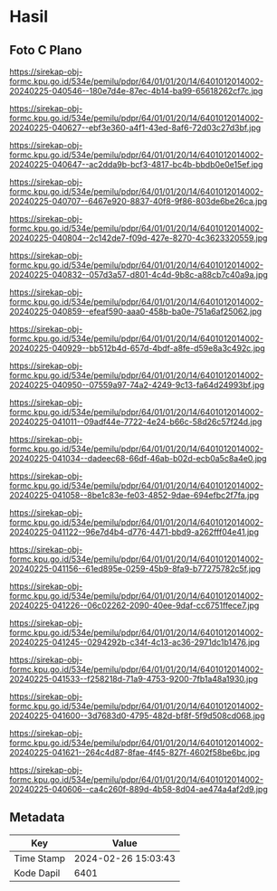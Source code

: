 # Hasil

## Foto C Plano

https://sirekap-obj-formc.kpu.go.id/534e/pemilu/pdpr/64/01/01/20/14/6401012014002-20240225-040546--180e7d4e-87ec-4b14-ba99-65618262cf7c.jpg

https://sirekap-obj-formc.kpu.go.id/534e/pemilu/pdpr/64/01/01/20/14/6401012014002-20240225-040627--ebf3e360-a4f1-43ed-8af6-72d03c27d3bf.jpg

https://sirekap-obj-formc.kpu.go.id/534e/pemilu/pdpr/64/01/01/20/14/6401012014002-20240225-040647--ac2dda9b-bcf3-4817-bc4b-bbdb0e0e15ef.jpg

https://sirekap-obj-formc.kpu.go.id/534e/pemilu/pdpr/64/01/01/20/14/6401012014002-20240225-040707--6467e920-8837-40f8-9f86-803de6be26ca.jpg

https://sirekap-obj-formc.kpu.go.id/534e/pemilu/pdpr/64/01/01/20/14/6401012014002-20240225-040804--2c142de7-f09d-427e-8270-4c3623320559.jpg

https://sirekap-obj-formc.kpu.go.id/534e/pemilu/pdpr/64/01/01/20/14/6401012014002-20240225-040832--057d3a57-d801-4c4d-9b8c-a88cb7c40a9a.jpg

https://sirekap-obj-formc.kpu.go.id/534e/pemilu/pdpr/64/01/01/20/14/6401012014002-20240225-040859--efeaf590-aaa0-458b-ba0e-751a6af25062.jpg

https://sirekap-obj-formc.kpu.go.id/534e/pemilu/pdpr/64/01/01/20/14/6401012014002-20240225-040929--bb512b4d-657d-4bdf-a8fe-d59e8a3c492c.jpg

https://sirekap-obj-formc.kpu.go.id/534e/pemilu/pdpr/64/01/01/20/14/6401012014002-20240225-040950--07559a97-74a2-4249-9c13-fa64d24993bf.jpg

https://sirekap-obj-formc.kpu.go.id/534e/pemilu/pdpr/64/01/01/20/14/6401012014002-20240225-041011--09adf44e-7722-4e24-b66c-58d26c57f24d.jpg

https://sirekap-obj-formc.kpu.go.id/534e/pemilu/pdpr/64/01/01/20/14/6401012014002-20240225-041034--dadeec68-66df-46ab-b02d-ecb0a5c8a4e0.jpg

https://sirekap-obj-formc.kpu.go.id/534e/pemilu/pdpr/64/01/01/20/14/6401012014002-20240225-041058--8be1c83e-fe03-4852-9dae-694efbc2f7fa.jpg

https://sirekap-obj-formc.kpu.go.id/534e/pemilu/pdpr/64/01/01/20/14/6401012014002-20240225-041122--96e7d4b4-d776-4471-bbd9-a262fff04e41.jpg

https://sirekap-obj-formc.kpu.go.id/534e/pemilu/pdpr/64/01/01/20/14/6401012014002-20240225-041156--61ed895e-0259-45b9-8fa9-b77275782c5f.jpg

https://sirekap-obj-formc.kpu.go.id/534e/pemilu/pdpr/64/01/01/20/14/6401012014002-20240225-041226--06c02262-2090-40ee-9daf-cc6751ffece7.jpg

https://sirekap-obj-formc.kpu.go.id/534e/pemilu/pdpr/64/01/01/20/14/6401012014002-20240225-041245--0294292b-c34f-4c13-ac36-2971dc1b1476.jpg

https://sirekap-obj-formc.kpu.go.id/534e/pemilu/pdpr/64/01/01/20/14/6401012014002-20240225-041533--f258218d-71a9-4753-9200-7fb1a48a1930.jpg

https://sirekap-obj-formc.kpu.go.id/534e/pemilu/pdpr/64/01/01/20/14/6401012014002-20240225-041600--3d7683d0-4795-482d-bf8f-5f9d508cd068.jpg

https://sirekap-obj-formc.kpu.go.id/534e/pemilu/pdpr/64/01/01/20/14/6401012014002-20240225-041621--264c4d87-8fae-4f45-827f-4602f58be6bc.jpg

https://sirekap-obj-formc.kpu.go.id/534e/pemilu/pdpr/64/01/01/20/14/6401012014002-20240225-040606--ca4c260f-889d-4b58-8d04-ae474a4af2d9.jpg


## Metadata

| Key        | Value               |
| ---------- | ------------------- |
| Time Stamp | 2024-02-26 15:03:43 |
| Kode Dapil | 6401                |



